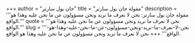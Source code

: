 +++
author = "جان بول سارتر"
title = "مقولة جان بول سارتر"
description = '''مقولة جان بول سارتر: نحن لا نعرف ما نريد ونحن مسؤولون عن ما نحن عليه وهذا هو الواقع.'''
quote = '''نحن لا نعرف ما نريد ونحن مسؤولون عن ما نحن عليه وهذا هو الواقع.'''
slug = '''نحن-لا-نعرف-ما-نريد-ونحن-مسؤولون-عن-ما-نحن-عليه-وهذا-هو-الواقع'''
+++
نحن لا نعرف ما نريد ونحن مسؤولون عن ما نحن عليه وهذا هو الواقع.
